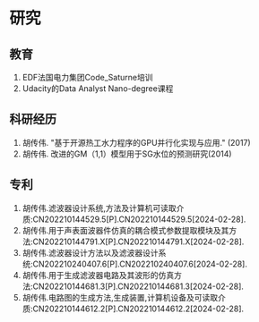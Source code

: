 # 研究

## 教育

1. EDF法国电力集团Code_Saturne培训
2. Udacity的Data Analyst Nano-degree课程

## 科研经历

1. 胡传伟. "基于开源热工水力程序的GPU并行化实现与应用." (2017)
2. 胡传伟. 改进的GM（1,1）模型用于SG水位的预测研究(2014)

## 专利

1. 胡传伟.滤波器设计系统,方法及计算机可读取介质:CN202210144529.5[P].CN202210144529.5[2024-02-28].
2. 胡传伟.用于声表面波器件仿真的耦合模式参数提取模块及其方法:CN202210144791.X[P].CN202210144791.X[2024-02-28].
3. 胡传伟.滤波器设计方法以及滤波器设计系统:CN202210240407.6[P].CN202210240407.6[2024-02-28].
4. 胡传伟.用于生成滤波器电路及其波形的仿真方法:CN202210144681.3[P].CN202210144681.3[2024-02-28].
5. 胡传伟.电路图的生成方法,生成装置,计算机设备及可读取介质:CN202210144612.2[P].CN202210144612.2[2024-02-28].

